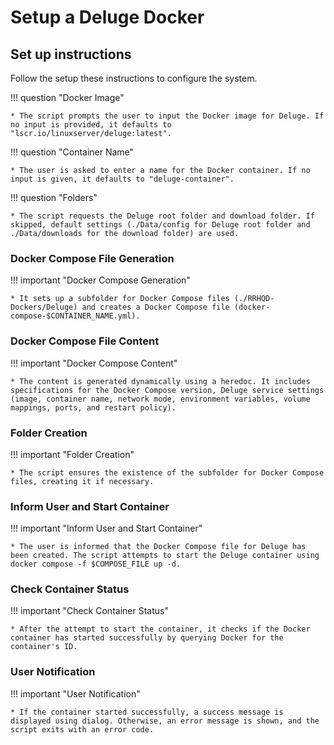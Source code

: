 # Setup a Deluge Docker

## Set up instructions
Follow the setup these instructions to configure the system.

!!! question "Docker Image"

    * The script prompts the user to input the Docker image for Deluge. If no input is provided, it defaults to "lscr.io/linuxserver/deluge:latest".

!!! question "Container Name"

    * The user is asked to enter a name for the Docker container. If no input is given, it defaults to "deluge-container".

!!! question "Folders"

    * The script requests the Deluge root folder and download folder. If skipped, default settings (./Data/config for Deluge root folder and ./Data/downloads for the download folder) are used.

### Docker Compose File Generation
!!! important "Docker Compose Generation"

    * It sets up a subfolder for Docker Compose files (./RRHQD-Dockers/Deluge) and creates a Docker Compose file (docker-compose-$CONTAINER_NAME.yml).

### Docker Compose File Content
!!! important "Docker Compose Content"

    * The content is generated dynamically using a heredoc. It includes specifications for the Docker Compose version, Deluge service settings (image, container name, network mode, environment variables, volume mappings, ports, and restart policy).

### Folder Creation
!!! important "Folder Creation"

    * The script ensures the existence of the subfolder for Docker Compose files, creating it if necessary.

### Inform User and Start Container
!!! important "Inform User and Start Container"

    * The user is informed that the Docker Compose file for Deluge has been created. The script attempts to start the Deluge container using docker compose -f $COMPOSE_FILE up -d.

### Check Container Status
!!! important "Check Container Status"

    * After the attempt to start the container, it checks if the Docker container has started successfully by querying Docker for the container's ID.

### User Notification
!!! important "User Notification"

    * If the container started successfully, a success message is displayed using dialog. Otherwise, an error message is shown, and the script exits with an error code.

